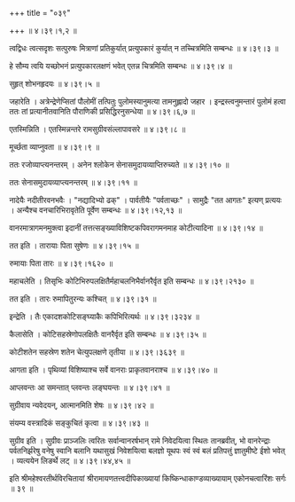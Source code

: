 +++
title = "०३९"

+++
 ॥  ४।३९।१,२  ॥   

  

त्वद्विधः त्वत्सदृशः सत्पुरुषः मित्राणां प्रतिकुर्यात् प्रत्युपकारं कुर्यात् न तच्चित्रमिति सम्बन्धः  ॥  ४।३९।३  ॥   

  

हे सौम्य त्वयि यच्छोभनं प्रत्युपकारलक्षणं भवेत् एतन्न चित्रमिति सम्बन्धः  ॥  ४।३९।४  ॥   

  

सुहृत् शोभनहृदयः  ॥  ४।३९।५  ॥   

  

जहारेति । अत्रेन्द्रेणेप्सितां पौलोमीं तत्पितुः पुलोमस्यानुमत्या तामनुह्लादो जहार । इन्द्रस्त्वनुमन्तारं पुलोमं हत्वा ततः तां प्रत्यानीतवानिति पौराणिकी प्रसिद्धिरनुसन्धेया  ॥  ४।३९।६,७  ॥   

  

एतस्मिन्निति । एतस्मिन्नन्तरे रामसुग्रीवसंल्लापावसरे  ॥  ४।३९।८  ॥   

  

मूर्च्छता व्याप्नुवता  ॥  ४।३९।९  ॥   

  

ततः रजोव्याप्त्यनन्तरम् । अनेन श्लोकेन सेनासमुदायव्याप्तिरुच्यते  ॥  ४।३९।१०  ॥   

  

ततः सेनासमुदायव्याप्त्यनन्तरम्  ॥  ४।३९।११  ॥   

  

नादेयैः नदीतीरवनभवैः । "नद्यादिभ्यो ढक्" । पार्वतीयैः "पर्वताच्छः" । सामुद्रैः "तत आगतः" इत्यण् प्रत्ययः । अन्यैश्च वनचारिभिरावृतेति पूर्वेण सम्बन्धः  ॥  ४।३९।१२,१३  ॥   

  

वानरमात्रागमनमुक्त्वा इदानीं तत्तत्सङ्ख्याविशिष्टकपिवरागमनमाह कोटीत्यादिना  ॥  ४।३९।१४  ॥   

  

तत इति । तारायाः पिता सुषेणः  ॥  ४।३९।१५  ॥   

  

रुमायाः पिता तारः  ॥  ४।३९।१६२०  ॥   

  

महाचलेति । तिसृभिः कोटिभिरुपलक्षितैर्महाचलनिभैर्वानरैर्वृत इति सम्बन्धः  ॥  ४।३९।२१३०  ॥   

  

तत इति । तारः रुमापितुरन्यः कश्चित्  ॥  ४।३९।३१  ॥   

  

इन्द्रेति । तैः एकादशकोटिसङ्घ्याकैः कपिभिरित्यर्थः  ॥  ४।३९।३२३४  ॥   

  

कैलासेति । कोटिसहस्रेणोपलक्षितैः वानरैर्वृत इति सम्बन्धः  ॥  ४।३९।३५  ॥   

  

कोटीशतेन सहस्रेण शतेन चेत्युपलक्षणे तृतीया  ॥  ४।३९।३६३९  ॥   

  

आगता इति । पृथिव्यां विशिष्याश्च सर्वे वानराः प्राकृतवानराश्च  ॥  ४।३९।४०  ॥   

  

आप्लवन्तः आ समन्तात् प्लवन्तः लङ्घयन्तः  ॥  ४।३९।४१  ॥   

  

सुग्रीवाय न्यवेदयन्, आत्मानमिति शेषः  ॥  ४।३९।४२  ॥   

  

संयम्य वस्त्रादिकं सङ्कुचितं कृत्वा  ॥  ४।३९।४३  ॥   

  

सुग्रीव इति । सुग्रीवः प्राञ्जलिः त्वरितः सर्वान्वानरर्षभान् रामे निवेदयित्वा स्थितः तानब्रवीत्, भो वानरेन्द्राः पर्वतनिर्झरेषु वनेषु स्वानि बलानि यथासुखं निवेशयित्वा बलज्ञो यूथपः स्वं स्वं बलं प्रतिपत्तुं ज्ञातुमीष्टे ईशो भवेत् । व्यत्ययेन लिङर्थे लट्  ॥  ४।३९।४४,४५  ॥   

  

इति श्रीमहेश्वरतीर्थविरचितायां श्रीरामायणतत्त्वदीपिकाख्यायां किष्किन्धाकाण्डव्याख्यायाम् एकोनचत्वारिंशः सर्गः  ॥  ३९  ॥   

  

